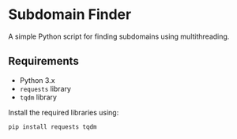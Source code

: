 # Subdomain Finder

A simple Python script for finding subdomains using multithreading.

## Requirements

- Python 3.x
- `requests` library
- `tqdm` library

Install the required libraries using:

```bash
pip install requests tqdm
